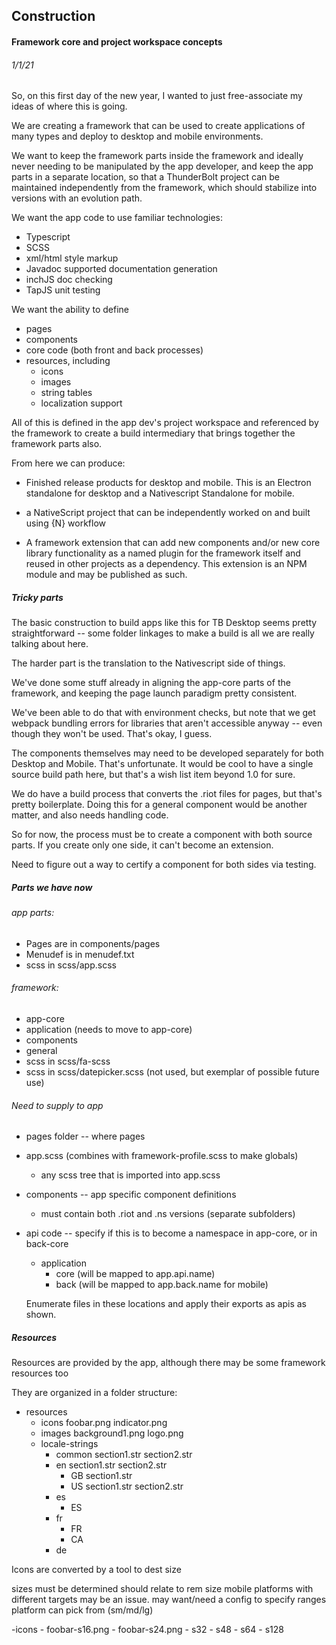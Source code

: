 
## Construction
#### Framework core and project workspace concepts

###### 1/1/21
So, on this first day of the new year, I wanted to just
free-associate my ideas of where this is going.

We are creating a framework that can be used to create
applications of many types and deploy to desktop and
mobile environments.

We want to keep the framework parts inside the framework
and ideally never needing to be manipulated by the
app developer, and keep the app parts in a separate 
location, so that a ThunderBolt project can be maintained
independently from the framework, which should stabilize
into versions with an evolution path.

We want the app code to use familiar technologies:

- Typescript
- SCSS
- xml/html style markup
- Javadoc supported documentation generation
- inchJS doc checking
- TapJS unit testing

We want the ability to define 

- pages
- components
- core code (both front and back processes)
- resources, including
    - icons
    - images
    - string tables
    - localization support

All of this is defined in the app dev's project workspace
and referenced by the framework to create a build
intermediary that brings together the framework parts
also.

From here we can produce:

- Finished release products for desktop and mobile. 
  This is an Electron standalone for desktop and a
  Nativescript Standalone for mobile.
  

- a NativeScript project that can be independently worked on
  and built using {N} workflow 

  
- A framework extension that can add new components and/or
new core library functionality as a named plugin for the framework itself
and reused in other projects as a dependency.
This extension is an NPM module and may be published as such.

##### Tricky parts
The basic construction to build apps like this
for TB Desktop seems pretty straightforward -- 
some folder linkages to make a build is all we are
really talking about here.

The harder part is the translation to the Nativescript side
of things. 

We've done some stuff already in aligning the app-core parts
of the framework, and keeping the page launch paradigm
pretty consistent.

We've been able to do that with environment checks,
but note that we get webpack bundling errors for 
libraries that aren't accessible anyway -- even though
they won't be used.  That's okay, I guess.

The components themselves may need to be developed 
separately for both Desktop and Mobile.  That's
unfortunate.  It would be cool to have a single 
source build path here, but that's a wish list item
beyond 1.0 for sure.

We do have a build process that converts the .riot files
for pages, but that's pretty boilerplate.
Doing this for a general component would be another matter,
and also needs handling code. 

So for now, the process must be to create a component 
with both source parts.  If you create only one side, 
it can't become an extension.

Need to figure out a way to certify a component 
for both sides via testing.

##### Parts we have now

###### app parts:
- Pages are in components/pages
- Menudef is in menudef.txt
- scss in scss/app.scss
  
###### framework:
- app-core 
- application (needs to move to app-core)
- components
- general
- scss in scss/fa-scss
- scss in scss/datepicker.scss (not used, but exemplar of possible future use)

###### Need to supply to app

- pages folder -- where pages
- app.scss (combines with framework-profile.scss to make
  globals)
    - any scss tree that is imported into app.scss
- components -- app specific component definitions
    - must contain both .riot and .ns versions (separate subfolders)
- api code -- specify if this is to become a namespace in app-core, or in back-core
    - application
        - core (will be mapped to app.api.name)
        - back (will be mapped to app.back.name for mobile)
    
    Enumerate files in these locations and apply their exports as apis as shown.

##### Resources
Resources are provided by the app, although there may be some framework resources too

They are organized in a folder structure:
- resources
    - icons
        foobar.png
        indicator.png
    - images
        background1.png
        logo.png
    - locale-strings
        - common
            section1.str
            section2.str
        - en
          section1.str
          section2.str
            - GB
              section1.str
            - US
              section1.str
              section2.str
        - es
            - ES
        - fr
           - FR
           - CA
        - de
            
Icons are converted by a tool to dest size

sizes must be determined 
should relate to rem size
mobile platforms with different targets may be an issue. 
may want/need a config to specify ranges platform can pick from (sm/md/lg)

-icons
    - foobar-s16.png
    - foobar-s24.png
    - s32
    - s48
    - s64
    - s128


    
